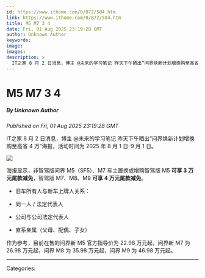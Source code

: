 ```yaml
---
id: https://www.ithome.com/0/872/504.htm
link: https://www.ithome.com/0/872/504.htm
title: M5 M7 3 4
date: Fri, 01 Aug 2025 23:19:28 GMT
author: Unknown Author
keywords: 
image: 
images: 
description: >
  IT之家 8 月 2 日消息，博主 @未来的学习笔记 昨天下午晒出“问界焕新计划增换购至高省 4 万”海报，活动时间为 2025 年 8 月 1 日-9 月 1 日。海报显示，非智驾版问界 M5（SF5）、M7 车主置换或增购智驾版 M5 可享 3 万元尾款减免，智驾版 M7、M8、M9 可享 4 万元尾款减免。旧车所有人与新车上牌人关系：同一人 / 法定代表人公司与公司法定代表人直系亲属（父母、配偶、子女）作为参考，目前在售的问界新 M5 官方指导价为 22.98 万元起，问界新 M7 为 26.98 万元起，问界 M8 为 35.98 万元起，问界 M9 为 46.98 万元起。
---
```

# M5 M7 3 4
##### By Unknown Author
_Published on Fri, 01 Aug 2025 23:19:28 GMT_

IT之家 8 月 2 日消息，博主 @未来的学习笔记 昨天下午晒出“问界焕新计划增换购至高省 4 万”海报，活动时间为 2025 年 8 月 1 日-9 月 1 日。

![](https://img.ithome.com/newsuploadfiles/2025/8/5c51e4b2-11a5-4eca-9448-256b2dd28519.jpg?x-bce-process=image/format,f_auto)

海报显示，非智驾版问界 M5（SF5）、M7 车主置换或增购智驾版 M5 **可享 3 万元尾款减免**，智驾版 M7、M8、M9 **可享 4 万元尾款减免**。

-   旧车所有人与新车上牌人关系：
    
-   同一人 / 法定代表人
    
-   公司与公司法定代表人
    
-   直系亲属（父母、配偶、子女）
    

作为参考，目前在售的问界新 M5 官方指导价为 22.98 万元起，问界新 M7 为 26.98 万元起，问界 M8 为 35.98 万元起，问界 M9 为 46.98 万元起。

---
Categories: 